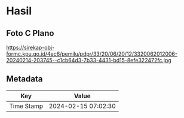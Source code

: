 # Hasil

## Foto C Plano

https://sirekap-obj-formc.kpu.go.id/4ec6/pemilu/pdpr/33/20/06/20/12/3320062012006-20240214-203745--c1cb64d3-7b33-4431-bd15-8efe322472fc.jpg


## Metadata

| Key        | Value               |
| ---------- | ------------------- |
| Time Stamp | 2024-02-15 07:02:30 |



